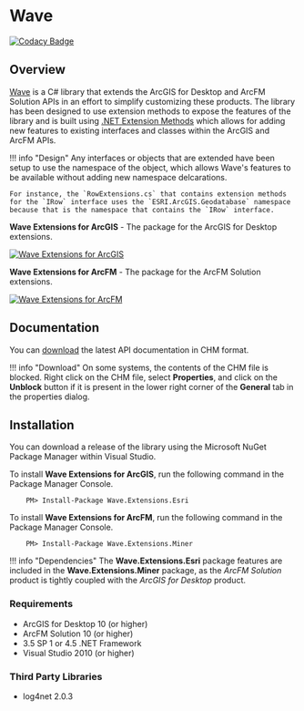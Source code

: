 # Wave

[![Codacy Badge](https://api.codacy.com/project/badge/Grade/9e96cb13cfd345e4b4758550b3ebe5f1)](https://www.codacy.com/app/Jumpercables/Wave?utm_source=github.com&amp;utm_medium=referral&amp;utm_content=Jumpercables/Wave&amp;utm_campaign=Badge_Grade) 
	
## Overview
[Wave](https://github.com/Jumpercables/Wave) is a C# library that extends the ArcGIS for Desktop and ArcFM Solution APIs in an effort to simplify customizing these products. The library has been designed to use extension methods to expose the features of the library and is built using [.NET Extension Methods](http://msdn.microsoft.com/en-us/library/bb383977.aspx) which allows for adding new features to existing interfaces and classes within the ArcGIS and ArcFM APIs. 

!!! info "Design" 
	Any interfaces or objects that are extended have been setup to use the namespace of the object, which allows Wave's features to be available without adding new namespace delcarations.

	For instance, the `RowExtensions.cs` that contains extension methods for the `IRow` interface uses the `ESRI.ArcGIS.Geodatabase` namespace because that is the namespace that contains the `IRow` interface.

**Wave Extensions for ArcGIS** - The package for the ArcGIS for Desktop extensions.

[![Wave Extensions for ArcGIS](https://buildstats.info/nuget/Wave.Extensions.Esri)](https://www.nuget.org/packages/Wave.Extensions.Esri/)

**Wave Extensions for ArcFM** - The package for the ArcFM Solution extensions.

[![Wave Extensions for ArcFM](https://buildstats.info/nuget/Wave.Extensions.Miner)](https://www.nuget.org/packages/Wave.Extensions.Miner/)

## Documentation
You can [download](chms\Wave.v4.5.chm) the latest API documentation in CHM format.

!!! info "Download"
	On some systems, the contents of the CHM file is blocked. Right click on the CHM file, select **Properties**, and click on the **Unblock** button if it is present in the lower right corner of the **General** tab in the properties dialog.

## Installation
You can download a release of the library using the Microsoft NuGet Package Manager within Visual Studio.

To install **Wave Extensions for ArcGIS**, run the following command in the Package Manager Console.

```
	PM> Install-Package Wave.Extensions.Esri
```

To install **Wave Extensions for ArcFM**, run the following command in the Package Manager Console.

```
	PM> Install-Package Wave.Extensions.Miner
```


!!! info "Dependencies"
	The **Wave.Extensions.Esri** package features are included in the **Wave.Extensions.Miner** package, as the *ArcFM Solution* product is tightly coupled with the *ArcGIS for Desktop* product.

### Requirements ###
- ArcGIS for Desktop 10 (or higher)
- ArcFM Solution 10 (or higher)
- 3.5 SP 1 or 4.5 .NET Framework
- Visual Studio 2010 (or higher)

### Third Party Libraries ###
- log4net 2.0.3
